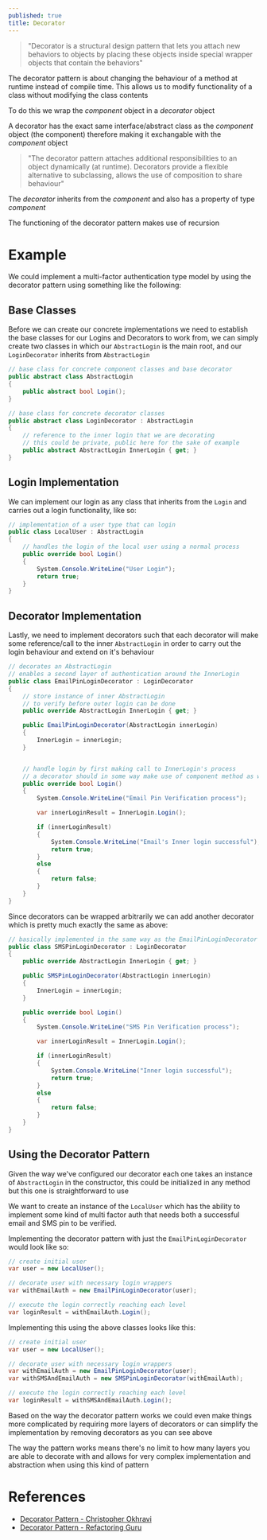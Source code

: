 ```yaml
---
published: true
title: Decorator
---
```


> "Decorator is a structural design pattern that lets you attach new behaviors to objects by placing these objects inside special wrapper objects that contain the behaviors"

The decorator pattern is about changing the behaviour of a method at runtime instead of compile time. This allows us to modify functionality of a class without modifying the class contents

To do this we wrap the _component_ object in a _decorator_ object

A decorator has the exact same interface/abstract class as the _component_ object (the component) therefore making it exchangable with the _component_ object

> "The decorator pattern attaches additional responsibilities to an object dynamically (at runtime). Decorators provide a flexible alternative to subclassing, allows the use of composition to share behaviour"

The _decorator_ inherits from the _component_ and also has a property of type _component_

The functioning of the decorator pattern makes use of recursion

# Example

We could implement a multi-factor authentication type model by using the decorator pattern using something like the following:

## Base Classes

Before we can create our concrete implementations we need to establish the base classes for our Logins and Decorators to work from, we can simply create two classes in which our `AbstractLogin` is the main root, and our `LoginDecorator` inherits from `AbstractLogin`

```cs
// base class for concrete component classes and base decorator
public abstract class AbstractLogin
{
    public abstract bool Login();
}

// base class for concrete decorator classes
public abstract class LoginDecorator : AbstractLogin
{
    // reference to the inner login that we are decorating
    // this could be private, public here for the sake of example
    public abstract AbstractLogin InnerLogin { get; }
}
```

## Login Implementation

We can implement our login as any class that inherits from the `Login` and carries out a login functionality, like so:

```cs
// implementation of a user type that can login
public class LocalUser : AbstractLogin
{
    // handles the login of the local user using a normal process
    public override bool Login()
    {
        System.Console.WriteLine("User Login");
        return true;
    }
}
```

## Decorator Implementation

Lastly, we need to implement decorators such that each decorator will make some reference/call to the inner `AbstractLogin` in order to carry out the login behaviour and extend on it's behaviour

```cs
// decorates an AbstractLogin
// enables a second layer of authentication around the InnerLogin
public class EmailPinLoginDecorator : LoginDecorator
{
    // store instance of inner AbstractLogin
    // to verify before outer login can be done
    public override AbstractLogin InnerLogin { get; }

    public EmailPinLoginDecorator(AbstractLogin innerLogin)
    {
        InnerLogin = innerLogin;
    }


    // handle login by first making call to InnerLogin's process
    // a decorator should in some way make use of component method as well
    public override bool Login()
    {
        System.Console.WriteLine("Email Pin Verification process");

        var innerLoginResult = InnerLogin.Login();

        if (innerLoginResult)
        {
            System.Console.WriteLine("Email's Inner login successful");
            return true;
        }
        else
        {
            return false;
        }
    }
}
```

Since decorators can be wrapped arbitrarily we can add another decorator which is pretty much exactly the same as above:

```cs
// basically implemented in the same way as the EmailPinLoginDecorator
public class SMSPinLoginDecorator : LoginDecorator
{
    public override AbstractLogin InnerLogin { get; }

    public SMSPinLoginDecorator(AbstractLogin innerLogin)
    {
        InnerLogin = innerLogin;
    }

    public override bool Login()
    {
        System.Console.WriteLine("SMS Pin Verification process");

        var innerLoginResult = InnerLogin.Login();

        if (innerLoginResult)
        {
            System.Console.WriteLine("Inner login successful");
            return true;
        }
        else
        {
            return false;
        }
    }
}
```

## Using the Decorator Pattern

Given the way we've configured our decorator each one takes an instance of `AbstractLogin` in the constructor, this could be initialized in any method but this one is straightforward to use

We want to create an instance of the `LocalUser` which has the ability to implement some kind of multi factor auth that needs both a successful email and SMS pin to be verified.

Implementing the decorator pattern with just the `EmailPinLoginDecorator` would look like so:

```cs
// create initial user
var user = new LocalUser();

// decorate user with necessary login wrappers
var withEmailAuth = new EmailPinLoginDecorator(user);

// execute the login correctly reaching each level
var loginResult = withEmailAuth.Login();
```

Implementing this using the above classes looks like this:

```cs
// create initial user
var user = new LocalUser();

// decorate user with necessary login wrappers
var withEmailAuth = new EmailPinLoginDecorator(user);
var withSMSAndEmailAuth = new SMSPinLoginDecorator(withEmailAuth);

// execute the login correctly reaching each level
var loginResult = withSMSAndEmailAuth.Login();
```

Based on the way the decorator pattern works we could even make things more complicated by requiring more layers of decorators or can simplify the implementation by removing decorators as you can see above

The way the pattern works means there's no limit to how many layers you are able to decorate with and allows for very complex implementation and abstraction when using this kind of pattern

# References

- [Decorator Pattern - Christopher Okhravi](https://www.youtube.com/watch?v=GCraGHx6gso&t=830s)
- [Decorator Pattern - Refactoring Guru](https://refactoring.guru/design-patterns/decorator)
